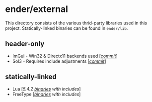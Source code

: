 # ender/external
This directory consists of the various thrid-party libraries used in this project.
Statically-linked binaries can be found in `ender/lib`.

## header-only
- ImGui - Win32 & Directx11 backends used [*[commit](https://github.com/ocornut/imgui/tree/13c4084362b35ce58a25be70b9f1710dfe3377e9)*]
- Sol3 - Requires include adjustments [*[commit](https://github.com/ThePhD/sol2/tree/2b0d2fe8ba0074e16b499940c4f3126b9c7d3471)*]

## statically-linked
- Lua [*5.4.2 [binaries](https://sourceforge.net/projects/luabinaries/) with includes*]
- FreeType [*[binaries](https://github.com/ubawurinna/freetype-windows-binaries/releases/tag/v2.13.3) with includes*]

